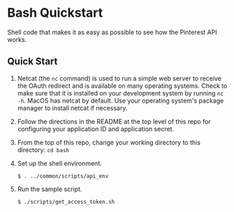 # Bash Quickstart

Shell code that makes it as easy as possible to see how the Pinterest API works.

## Quick Start

1. Netcat (the `nc` command) is used to run a simple web server to receive the OAuth redirect and is available on many operating systems. Check to make sure that it is installed on your development system by running `nc -h`. MacOS has netcat by default. Use your operating system's package manager to install netcat if necessary.

2. Follow the directions in the README at the top level of this repo for configuring your application ID and application secret.

3. From the top of this repo, change your working directory to this directory: `cd bash`

4. Set up the shell environment.

   ```
   $ . ../common/scripts/api_env
   ```

5. Run the sample script.

   ```
   $ ./scripts/get_access_token.sh
   ```
